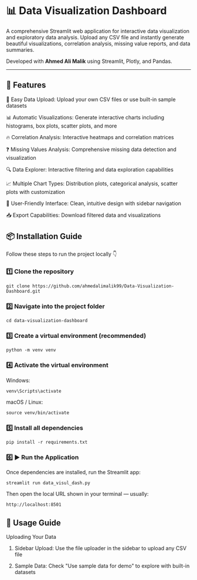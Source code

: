 # 📊 Data Visualization Dashboard
A comprehensive Streamlit web application for interactive data visualization and exploratory data analysis. Upload any CSV file and instantly generate beautiful visualizations, correlation analysis, missing value reports, and data summaries.

Developed with **Ahmed Ali Malik** using Streamlit, Plotly, and Pandas.

---
## 🚀 Features

📁 Easy Data Upload: Upload your own CSV files or use built-in sample datasets

📊 Automatic Visualizations: Generate interactive charts including histograms, box plots, scatter plots, and more

🔥 Correlation Analysis: Interactive heatmaps and correlation matrices

❓ Missing Values Analysis: Comprehensive missing data detection and visualization

🔍 Data Explorer: Interactive filtering and data exploration capabilities

📈 Multiple Chart Types: Distribution plots, categorical analysis, scatter plots with customization

🎯 User-Friendly Interface: Clean, intuitive design with sidebar navigation

📥 Export Capabilities: Download filtered data and visualizations

## 📦 Installation Guide
Follow these steps to run the project locally 👇

### 1️⃣ Clone the repository
```
git clone https://github.com/ahmedalimalik99/Data-Visualization-Dashboard.git
```

### 2️⃣ Navigate into the project folder

```
cd data-visualization-dashboard
```

### 3️⃣ Create a virtual environment (recommended)
```
python -m venv venv
```

### 4️⃣ Activate the virtual environment
Windows:
```
venv\Scripts\activate
```
macOS / Linux:
```
source venv/bin/activate
```

### 5️⃣ Install all dependencies
```
pip install -r requirements.txt
```
### 6️⃣ ▶️ Run the Application
Once dependencies are installed, run the Streamlit app:
```
streamlit run data_visul_dash.py
```
Then open the local URL shown in your terminal — usually:
```
http://localhost:8501
```
## 🔧 Usage Guide

Uploading Your Data
1. Sidebar Upload: Use the file uploader in the sidebar to upload any CSV file

2. Sample Data: Check "Use sample data for demo" to explore with built-in datasets


